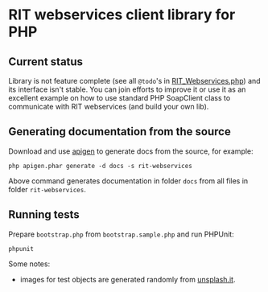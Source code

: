 # RIT webservices client library for PHP

## Current status

Library is not feature complete (see all `@todo`'s in [RIT_Webservices.php](RIT_Webservices.php)) and its interface isn't stable. You can join efforts to improve it or use it as an excellent example on how to use standard PHP SoapClient class to communicate with RIT webservices (and build your own lib).

## Generating documentation from the source

Download and use [apigen](https://github.com/ApiGen/ApiGen) to generate docs from the source, for example:

```
php apigen.phar generate -d docs -s rit-webservices
```

Above command generates documentation in folder `docs` from all files in folder `rit-webservices`.

## Running tests

Prepare `bootstrap.php` from `bootstrap.sample.php` and run PHPUnit:

```
phpunit
```

Some notes:
* images for test objects are generated randomly from [unsplash.it](https://unsplash.it/).
